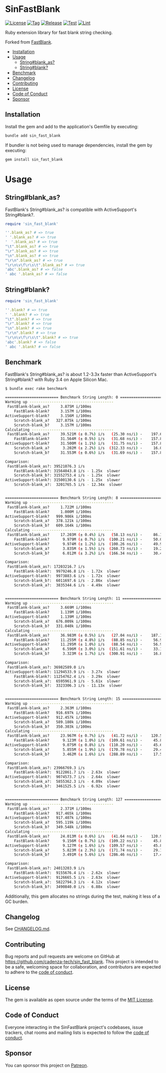 # SinFastBlank

[![License](https://img.shields.io/github/license/cadenza-tech/sin_fast_blank?label=License&labelColor=343B42&color=blue)](https://github.com/cadenza-tech/sin_fast_blank/blob/main/LICENSE.txt) [![Tag](https://img.shields.io/github/tag/cadenza-tech/sin_fast_blank?label=Tag&logo=github&labelColor=343B42&color=2EBC4F)](https://github.com/cadenza-tech/sin_fast_blank/blob/main/CHANGELOG.md) [![Release](https://github.com/cadenza-tech/sin_fast_blank/actions/workflows/release.yml/badge.svg)](https://github.com/cadenza-tech/sin_fast_blank/actions?query=workflow%3Arelease) [![Test](https://github.com/cadenza-tech/sin_fast_blank/actions/workflows/test.yml/badge.svg)](https://github.com/cadenza-tech/sin_fast_blank/actions?query=workflow%3Atest) [![Lint](https://github.com/cadenza-tech/sin_fast_blank/actions/workflows/lint.yml/badge.svg)](https://github.com/cadenza-tech/sin_fast_blank/actions?query=workflow%3Alint)

Ruby extension library for fast blank string checking.

Forked from [FastBlank](https://github.com/SamSaffron/fast_blank).

- [Installation](#installation)
- [Usage](#usage)
  - [String#blank\_as?](#stringblank_as)
  - [String#blank?](#stringblank)
- [Benchmark](#benchmark)
- [Changelog](#changelog)
- [Contributing](#contributing)
- [License](#license)
- [Code of Conduct](#code-of-conduct)
- [Sponsor](#sponsor)

## Installation

Install the gem and add to the application's Gemfile by executing:

```bash
bundle add sin_fast_blank
```

If bundler is not being used to manage dependencies, install the gem by executing:

```bash
gem install sin_fast_blank
```

# Usage

## String#blank_as?

FastBlank's String#blank_as? is compatible with ActiveSupport's String#blank?.

```ruby
require 'sin_fast_blank'

''.blank_as? # => true
' '.blank_as? # => true
'　'.blank_as? # => true
"\t".blank_as? # => true
"\r".blank_as? # => true
"\n".blank_as? # => true
"\r\n".blank_as? # => true
"\r\n\v\f\r\s\t".blank_as? # => true
'abc'.blank_as? # => false
' abc '.blank_as? # => false
```

## String#blank?

```ruby
require 'sin_fast_blank'

''.blank? # => true
' '.blank? # => true
"\t".blank? # => true
"\r".blank? # => true
"\n".blank? # => true
"\r\n".blank? # => true
"\r\n\v\f\r\s\t".blank? # => true
'abc'.blank? # => false
' abc '.blank? # => false
```

## Benchmark

FastBlank's String#blank_as? is about 1.2-3.3x faster than ActiveSupport's String#blank? with Ruby 3.4 on Apple Silicon Mac.

```bash
$ bundle exec rake benchmark

======================== Benchmark String Length: 0 ========================
Warming up --------------------------------------
 FastBlank-blank_as?     3.875M i/100ms
    FastBlank-blank?     3.157M i/100ms
ActiveSupport-blank?     3.156M i/100ms
    Scratch-blank_a?   327.875k i/100ms
    Scratch-blank_b?     3.157M i/100ms
Calculating -------------------------------------
 FastBlank-blank_as?     39.521M (± 0.7%) i/s   (25.30 ns/i) -    197.604M in   5.000221s
    FastBlank-blank?     31.564M (± 0.5%) i/s   (31.68 ns/i) -    157.863M in   5.001518s
ActiveSupport-blank?     31.500M (± 1.1%) i/s   (31.75 ns/i) -    157.820M in   5.010796s
    Scratch-blank_a?      3.202M (± 2.2%) i/s  (312.33 ns/i) -     16.066M in   5.020372s
    Scratch-blank_b?     31.553M (± 0.6%) i/s   (31.69 ns/i) -    157.835M in   5.002410s

Comparison:
 FastBlank-blank_as?: 39521076.3 i/s
    FastBlank-blank?: 31564043.8 i/s - 1.25x  slower
    Scratch-blank_b?: 31552753.4 i/s - 1.25x  slower
ActiveSupport-blank?: 31500130.6 i/s - 1.25x  slower
    Scratch-blank_a?:  3201765.5 i/s - 12.34x  slower


======================== Benchmark String Length: 8 ========================
Warming up --------------------------------------
 FastBlank-blank_as?     1.722M i/100ms
    FastBlank-blank?     1.000M i/100ms
ActiveSupport-blank?   999.986k i/100ms
    Scratch-blank_a?   378.121k i/100ms
    Scratch-blank_b?   609.164k i/100ms
Calculating -------------------------------------
 FastBlank-blank_as?     17.203M (± 0.4%) i/s   (58.13 ns/i) -     86.110M in   5.005514s
    FastBlank-blank?      9.979M (± 0.7%) i/s  (100.21 ns/i) -     50.022M in   5.012826s
ActiveSupport-blank?      9.974M (± 1.2%) i/s  (100.26 ns/i) -     49.999M in   5.013807s
    Scratch-blank_a?      3.835M (± 1.5%) i/s  (260.73 ns/i) -     19.284M in   5.029084s
    Scratch-blank_b?      6.012M (± 3.2%) i/s  (166.34 ns/i) -     30.458M in   5.071787s

Comparison:
 FastBlank-blank_as?: 17203216.7 i/s
    FastBlank-blank?:  9979246.8 i/s - 1.72x  slower
ActiveSupport-blank?:  9973883.6 i/s - 1.72x  slower
    Scratch-blank_b?:  6011697.6 i/s - 2.86x  slower
    Scratch-blank_a?:  3835344.6 i/s - 4.49x  slower


======================== Benchmark String Length: 11 ========================
Warming up --------------------------------------
 FastBlank-blank_as?     3.669M i/100ms
    FastBlank-blank?     1.139M i/100ms
ActiveSupport-blank?     1.139M i/100ms
    Scratch-blank_a?   676.009k i/100ms
    Scratch-blank_b?   331.040k i/100ms
Calculating -------------------------------------
 FastBlank-blank_as?     36.983M (± 0.5%) i/s   (27.04 ns/i) -    187.122M in   5.059876s
    FastBlank-blank?     11.255M (± 4.8%) i/s   (88.85 ns/i) -     56.932M in   5.075337s
ActiveSupport-blank?     11.295M (± 1.0%) i/s   (88.54 ns/i) -     56.926M in   5.040663s
    Scratch-blank_a?      6.596M (± 3.0%) i/s  (151.61 ns/i) -     33.124M in   5.026658s
    Scratch-blank_b?      3.323M (± 1.7%) i/s  (300.91 ns/i) -     16.883M in   5.081642s

Comparison:
 FastBlank-blank_as?: 36982589.0 i/s
ActiveSupport-blank?: 11294533.9 i/s - 3.27x  slower
    FastBlank-blank?: 11254762.4 i/s - 3.29x  slower
    Scratch-blank_a?:  6595961.9 i/s - 5.61x  slower
    Scratch-blank_b?:  3323306.3 i/s - 11.13x  slower


======================== Benchmark String Length: 15 ========================
Warming up --------------------------------------
 FastBlank-blank_as?     2.363M i/100ms
    FastBlank-blank?   916.697k i/100ms
ActiveSupport-blank?   912.457k i/100ms
    Scratch-blank_a?   589.180k i/100ms
    Scratch-blank_b?   350.303k i/100ms
Calculating -------------------------------------
 FastBlank-blank_as?     23.967M (± 0.7%) i/s   (41.72 ns/i) -    120.525M in   5.029052s
    FastBlank-blank?      9.123M (± 1.0%) i/s  (109.61 ns/i) -     45.835M in   5.024689s
ActiveSupport-blank?      9.075M (± 0.8%) i/s  (110.20 ns/i) -     45.623M in   5.027882s
    Scratch-blank_a?      5.855M (± 1.9%) i/s  (170.78 ns/i) -     29.459M in   5.032877s
    Scratch-blank_b?      3.462M (± 1.6%) i/s  (288.89 ns/i) -     17.515M in   5.061190s

Comparison:
 FastBlank-blank_as?: 23966769.3 i/s
    FastBlank-blank?:  9122861.7 i/s - 2.63x  slower
ActiveSupport-blank?:  9074573.7 i/s - 2.64x  slower
    Scratch-blank_a?:  5855362.3 i/s - 4.09x  slower
    Scratch-blank_b?:  3461525.5 i/s - 6.92x  slower


======================== Benchmark String Length: 127 ========================
Warming up --------------------------------------
 FastBlank-blank_as?     2.371M i/100ms
    FastBlank-blank?   917.465k i/100ms
ActiveSupport-blank?   917.407k i/100ms
    Scratch-blank_a?   595.119k i/100ms
    Scratch-blank_b?   349.548k i/100ms
Calculating -------------------------------------
 FastBlank-blank_as?     24.013M (± 0.6%) i/s   (41.64 ns/i) -    120.900M in   5.034924s
    FastBlank-blank?      9.156M (± 0.7%) i/s  (109.22 ns/i) -     45.873M in   5.010639s
ActiveSupport-blank?      9.127M (± 1.6%) i/s  (109.57 ns/i) -     45.870M in   5.027384s
    Scratch-blank_a?      5.823M (± 2.3%) i/s  (171.74 ns/i) -     29.161M in   5.010703s
    Scratch-blank_b?      3.491M (± 5.6%) i/s  (286.46 ns/i) -     17.477M in   5.027516s

Comparison:
 FastBlank-blank_as?: 24013203.9 i/s
    FastBlank-blank?:  9155676.4 i/s - 2.62x  slower
ActiveSupport-blank?:  9126665.5 i/s - 2.63x  slower
    Scratch-blank_a?:  5822794.3 i/s - 4.12x  slower
    Scratch-blank_b?:  3490840.0 i/s - 6.88x  slower
```

Additionally, this gem allocates no strings during the test, making it less of a GC burden.

## Changelog

See [CHANGELOG.md](https://github.com/cadenza-tech/sin_fast_blank/blob/main/CHANGELOG.md).

## Contributing

Bug reports and pull requests are welcome on GitHub at https://github.com/cadenza-tech/sin_fast_blank. This project is intended to be a safe, welcoming space for collaboration, and contributors are expected to adhere to the [code of conduct](https://github.com/cadenza-tech/sin_fast_blank/blob/main/CODE_OF_CONDUCT.md).

## License

The gem is available as open source under the terms of the [MIT License](https://github.com/cadenza-tech/sin_fast_blank/blob/main/LICENSE.txt).

## Code of Conduct

Everyone interacting in the SinFastBlank project's codebases, issue trackers, chat rooms and mailing lists is expected to follow the [code of conduct](https://github.com/cadenza-tech/sin_fast_blank/blob/main/CODE_OF_CONDUCT.md).

## Sponsor

You can sponsor this project on [Patreon](https://patreon.com/CadenzaTech).
